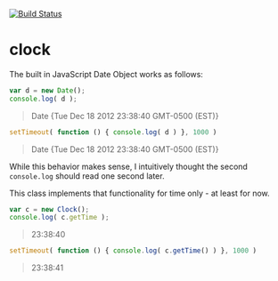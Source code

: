 [![Build Status](https://travis-ci.org/danielmlipton/clock.png?branch=master)](https://travis-ci.org/danielmlipton/clock)

clock
=====

The built in JavaScript Date Object works as follows:

```javascript
var d = new Date();
console.log( d );
```

> Date {Tue Dec 18 2012 23:38:40 GMT-0500 (EST)}

```javascript
setTimeout( function () { console.log( d ) }, 1000 )
```

> Date {Tue Dec 18 2012 23:38:40 GMT-0500 (EST)}

While this behavior makes sense, I intuitively thought the second ```console.log``` should read one second later.

This class implements that functionality for time only - at least for now.

```javascript
var c = new Clock();
console.log( c.getTime );
```

> 23:38:40

```javascript
setTimeout( function () { console.log( c.getTime() ) }, 1000 )
```

> 23:38:41
